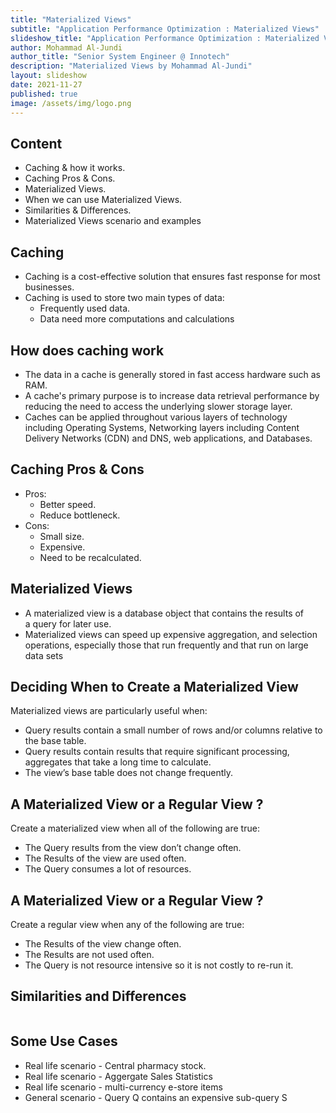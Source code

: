 ```yaml
---
title: "Materialized Views"
subtitle: "Application Performance Optimization : Materialized Views"
slideshow_title: "Application Performance Optimization : Materialized Views"
author: Mohammad Al-Jundi
author_title: "Senior System Engineer @ Innotech"
description: "Materialized Views by Mohammad Al-Jundi"
layout: slideshow
date: 2021-11-27
published: true
image: /assets/img/logo.png
---
```


<section>
    <h2>Content</h2>
    <ul>
        <li>Caching & how it works.</li>
        <li>Caching Pros & Cons.</li>
        <li>Materialized Views.</li>
        <li>When we can use Materialized Views.</li>
        <li>Similarities & Differences.</li>
        <li>Materialized Views scenario and examples</li>
    </ul>
</section>
<section>
    <h2>Caching</h2>
    <ul>
        <li>Caching is a cost-effective solution that ensures fast response for most businesses.</li>
        <li>Caching is used to store two main types of data:
            <ul>
                <li>Frequently used data.</li>
                <li>Data need more computations and calculations</li>
            </ul>
        </li>
    </ul>
</section>
<section>
    <h2>How does caching work</h2>
    <ul>
        <li>The data in a cache is generally stored in fast access hardware such as RAM.</li>
        <li>A cache's primary purpose is to increase data retrieval performance by reducing the need to access the underlying slower storage layer.</li>
        <li>Caches can be applied throughout various layers of technology including Operating Systems, Networking layers including Content Delivery Networks (CDN) and DNS, web applications, and Databases.</li>
    </ul>
</section>
<section>
    <h2>Caching Pros & Cons</h2>
    <ul>
        <li>
            Pros:
            <ul>
                <li>Better speed.</li>
                <li>Reduce bottleneck.</li>
            </ul>
        </li>
        <li>
            Cons:
            <ul>
                <li>Small size.</li>
                <li>Expensive.</li>
                <li>Need to be recalculated.</li>
            </ul>
        </li>
    </ul>
</section>
<section>
    <h2>Materialized Views</h2>
    <ul>
        <li>A materialized view is a database object that contains the results of a query for later use.</li>
        <li>Materialized views can speed up expensive aggregation, and selection operations, especially those that run frequently and that run on large data sets</li>
    </ul>
</section>
<section>
    <h2>Deciding When to Create a Materialized View</h2>
    Materialized views are particularly useful when:
    <ul>
        <li>Query results contain a small number of rows and/or columns relative to the base table.
        </li>
        <li>Query results contain results that require significant processing, aggregates that take a long time to calculate.
        </li>
        <li>The view’s base table does not change frequently.
        </li>
    </ul>
</section>
<section>
    <h2>A Materialized View or a Regular View ?</h2>
    <p>Create a materialized view when all of the following are true:</p>
    <ul>
        <li>The Query results from the view don’t change often.</li>
        <li>The Results of the view are used often.</li>
        <li>The Query consumes a lot of resources.</li>
    </ul>
</section>
<section>
    <h2>A Materialized View or a Regular View ?</h2>
    <p>Create a regular view when any of the following are true:</p>
    <ul>
        <li>The Results of the view change often.</li>
        <li>The Results are not used often.</li>
        <li>The Query is not resource intensive so it is not costly to re-run it.</li>
    </ul>
</section>
<section>
    <h2>Similarities and Differences</h2>
    <img data-src="/assets/slideshows/2021-11-27-mohammad-aljundi-materialized-views/materialized_views_1.png">
</section>
<section>
    <h2>Some Use Cases</h2>
    <ul>
        <li>Real life scenario - Central pharmacy stock.</li>
        <li>Real life scenario - Aggergate Sales Statistics</li>
        <li>Real life scenario - multi-currency e-store items</li>
        <li>General scenario - Query Q contains an expensive sub-query S</li>
    </ul>
</section>
